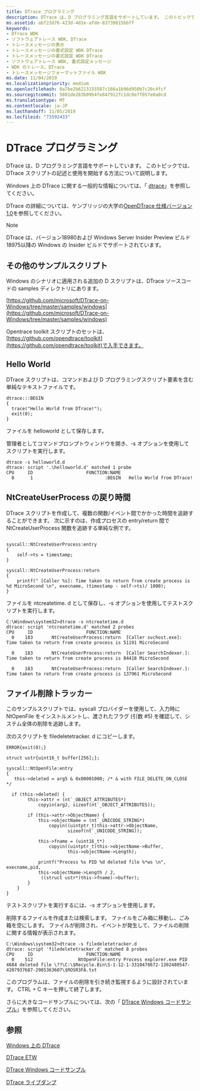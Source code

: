 ```yaml
---
title: DTrace プログラミング
description: DTrace は、D プログラミング言語をサポートしています。 このトピックでは、D コードサンプルについて説明します。
ms.assetid: abf23d76-423d-4d1e-afde-83739015bbff
keywords:
- DTrace WDK
- ソフトウェアトレース WDK、DTrace
- トレースメッセージの表示
- トレースメッセージの書式設定 WDK DTrace
- トレースメッセージの書式設定 WDK DTrace
- ソフトウェアトレース WDK, 書式設定メッセージ
- WDK のトレース、DTrace
- トレースメッセージフォーマットファイル WDK
ms.date: 11/04/2019
ms.localizationpriority: medium
ms.openlocfilehash: 8a7be2b6213155587c166a1b96d950b7c20c4fcf
ms.sourcegitcommit: 5081de283b09b4fe847912fc1dc0e7f057e0a0cd
ms.translationtype: MT
ms.contentlocale: ja-JP
ms.lasthandoff: 11/05/2019
ms.locfileid: "73592433"
---
```

# <a name="dtrace-programming"></a>DTrace プログラミング

DTrace は、D プログラミング言語をサポートしています。 このトピックでは、DTrace スクリプトの記述と使用を開始する方法について説明します。

Windows 上の DTrace に関する一般的な情報については、「 [dtrace](dtrace.md)」を参照してください。

DTrace の詳細については、ケンブリッジの大学の[OpenDTrace 仕様バージョン 1.0](https://www.cl.cam.ac.uk/techreports/UCAM-CL-TR-924.pdf)を参照してください。

> [!NOTE]
> DTrace は、バージョン18980および Windows Server Insider Preview ビルド18975以降の Windows の Insider ビルドでサポートされています。

## <a name="additional-sample-scripts"></a>その他のサンプルスクリプト

Windows のシナリオに適用される追加の D スクリプトは、DTrace ソースコードの samples ディレクトリにあります。

[https://github.com/microsoft/DTrace-on-Windows/tree/master/samples/windows](https://github.com/microsoft/DTrace-on-Windows/tree/master/samples/windows)

Opentrace toolkit スクリプトのセットは、 [https://github.com/opendtrace/toolkit](https://github.com/opendtrace/toolkit)で入手できます。


## <a name="hello-world"></a>Hello World

DTrace スクリプトは、コマンドおよび D プログラミングスクリプト要素を含む単純なテキストファイルです。

```dtrace
dtrace:::BEGIN
{
  trace("Hello World from DTrace!");
  exit(0);
}
```

ファイルを helloworld として保存します。

管理者としてコマンドプロンプトウィンドウを開き、-s オプションを使用してスクリプトを実行します。

```dtrace
dtrace -s helloworld.d
dtrace: script '.\helloworld.d' matched 1 probe
CPU     ID                    FUNCTION:NAME
  0      1                           :BEGIN   Hello World from DTrace!
```

## <a name="ntcreateuserprocess-return-time"></a>NtCreateUserProcess の戻り時間

DTrace スクリプトを作成して、複数の関数/イベント間でかかった時間を追跡することができます。 次に示すのは、作成プロセスの entry/return 間で NtCreateUserProcess 関数を追跡する単純な例です。

```dtrace

syscall::NtCreateUserProcess:entry
{
    self->ts = timestamp;
}

syscall::NtCreateUserProcess:return
{
    printf(" [Caller %s]: Time taken to return from create process is %d MicroSecond \n", execname, (timestamp - self->ts)/ 1000);
}

```

ファイルを ntcreatetime. d として保存し、-s オプションを使用してテストスクリプトを実行します。


```dtrace
C:\Windows\system32>dtrace -s ntcreatetime.d
dtrace: script 'ntcreatetime.d' matched 2 probes
CPU     ID                    FUNCTION:NAME
  0    183       NtCreateUserProcess:return  [Caller svchost.exe]: Time taken to return from create process is 51191 MicroSecond

  0    183       NtCreateUserProcess:return  [Caller SearchIndexer.]: Time taken to return from create process is 84418 MicroSecond

  0    183       NtCreateUserProcess:return  [Caller SearchIndexer.]: Time taken to return from create process is 137961 MicroSecond

```

## <a name="file-delete-tracker"></a>ファイル削除トラッカー

このサンプルスクリプトでは、syscall プロバイダーを使用して、入力時に NtOpenFile をインストルメントし、渡されたフラグ (引数 #5) を確認して、システム全体の削除を追跡します。

次のスクリプトを filedeletetracker. d にコピーします。

```dtrace
ERROR{exit(0);}

struct ustr{uint16_t buffer[256];};

syscall::NtOpenFile:entry
{
   this->deleted = arg5 & 0x00001000; /* & with FILE_DELETE_ON_CLOSE */

  if (this->deleted) {
        this->attr = (nt`_OBJECT_ATTRIBUTES*)
            copyin(arg2, sizeof(nt`_OBJECT_ATTRIBUTES));

        if (this->attr->ObjectName) {
            this->objectName = (nt`_UNICODE_STRING*)
                copyin((uintptr_t)this->attr->ObjectName,
                       sizeof(nt`_UNICODE_STRING));
          
            this->fname = (uint16_t*)
                copyin((uintptr_t)this->objectName->Buffer,
                       this->objectName->Length);

            printf("Process %s PID %d deleted file %*ws \n", execname,pid, 
            this->objectName->Length / 2, 
             ((struct ustr*)this->fname)->buffer);
        }
    }
}
```

テストスクリプトを実行するには、-s オプションを使用します。

削除するファイルを作成または検索します。 ファイルをごみ箱に移動し、ごみ箱を空にします。 ファイルが削除され、イベントが発生して、ファイルの削除に関する情報が表示されます。

```dtrace
C:\Windows\system32>dtrace -s filedeletetracker.d
dtrace: script 'filedeletetracker.d' matched 8 probes
CPU     ID                    FUNCTION:NAME
  0    512                 NtOpenFile:entry Process explorer.exe PID 4684 deleted file \??\C:\$Recycle.Bin\S-1-12-1-3310478672-1302480547-4207937687-2985363607\$ROSR3FA.txt
```

このプログラムは、ファイルの削除を引き続き監視するように設計されています。 CTRL + C キーを押して終了します。

さらに大きなコードサンプルについては、次の「 [DTrace Windows コードサンプル](dtrace-code-samples.md)」を参照してください。

## <a name="see-also"></a>参照

[Windows 上の DTrace](dtrace.md)

[DTrace ETW](dtrace-etw.md)

[DTrace Windows コードサンプル](dtrace-code-samples.md)

[DTrace ライブダンプ](dtrace-live-dump.md)
